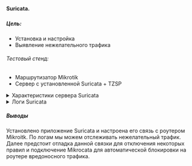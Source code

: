 #### Suricata.
###  




##### Цель:
* Установка и настройка
* Выявление нежелательного трафика


###### Тестовый стенд:
- Маршрутизатор Mikrotik
- Сервер с установленной Suricata + TZSP

<details>
<summary>Характеристики сервера Suricata</summary>

![alt-текст](/lab-7/img/suricata_data.png)
</summary>

</details>

<details>
<summary>Логи Suricata</summary>

![alt-текст](/lab-7/img/suricata_log.png)
</summary>
</details>


##### Выводы
Установлено приложение Suricata и настроена его связь с роутером Mikroitk.
По логам мы можем отслеживать нежелательный трафик.
Далее предстоит отладка данной связки для отключения некоторых правил и подключение Mikrocata для автоматической блокировки на роутере вредоносного трафика.
